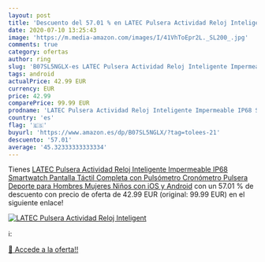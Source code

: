 ```yaml
---
layout: post
title: 'Descuento del 57.01 % en LATEC Pulsera Actividad Reloj Inteligent'
date: 2020-07-10 13:25:43
image: 'https://m.media-amazon.com/images/I/41VhToEpr2L._SL200_.jpg'
comments: true
category: ofertas
author: ring
slug: 'B07SL5NGLX-es LATEC Pulsera Actividad Reloj Inteligente Impermeable IP68...'
tags: android
actualPrice: 42.99 EUR
currency: EUR
price: 42.99
comparePrice: 99.99 EUR
prodname: 'LATEC Pulsera Actividad Reloj Inteligente Impermeable IP68 Smartwatch Pantalla Táctil Completa con Pulsómetro Cronómetro Pulsera Deporte para Hombres Mujeres Niños con iOS y Android'
country: 'es'
flag: '🇪🇸'
buyurl: 'https://www.amazon.es/dp/B07SL5NGLX/?tag=tolees-21'
descuento: '57.01'
average: '45.32333333333334'
---
```


Tienes [LATEC Pulsera Actividad Reloj Inteligente Impermeable IP68 Smartwatch Pantalla Táctil Completa con Pulsómetro Cronómetro Pulsera Deporte para Hombres Mujeres Niños con iOS y Android](https://www.amazon.es/dp/B07SL5NGLX/?tag=tolees-21) con un 57.01 % de descuento con precio de oferta de 42.99 EUR (original: 99.99 EUR) en el siguiente enlace!

[![LATEC Pulsera Actividad Reloj Inteligent](https://m.media-amazon.com/images/I/41VhToEpr2L._SL200_.jpg)](https://www.amazon.es/dp/B07SL5NGLX/?tag=tolees-21)

ℹ️:


[🛒 Accede a la oferta!!](https://www.amazon.es/dp/B07SL5NGLX/?tag=tolees-21)
